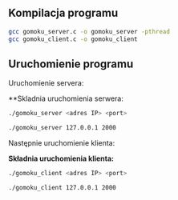 ## Kompilacja programu

```sh
gcc gomoku_server.c -o gomoku_server -pthread
gcc gomoku_client.c -o gomoku_client
```

## Uruchomienie programu

Uruchomienie servera:

**Skladnia uruchomienia serwera:
```sh
./gomoku_server <adres IP> <port>
```

```sh
./gomoku_server 127.0.0.1 2000
```

Następnie uruchomienie klienta:

**Składnia uruchomienia klienta:**

```sh
./gomoku_client <adres IP> <port>
```

```sh
./gomoku_client 127.0.0.1 2000
```

